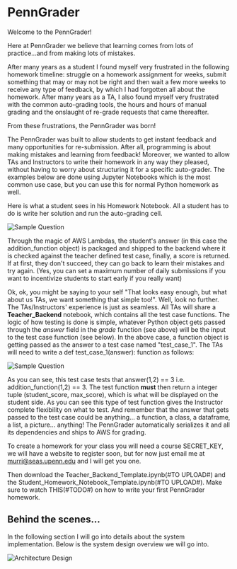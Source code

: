 # PennGrader
Welcome to the PennGrader!

Here at PennGrader we believe that learning comes from lots of practice...and from making lots of mistakes. 

After many years as a student I found myself very frustrated in the following homework timeline: struggle on a homework assignment for weeks, submit something that may or may not be right and then wait a few more weeks to receive any type of feedback, by which I had forgotten all about the homework. After many years as a TA, I also found myself very frustrated with the common auto-grading tools, the hours and hours of manual grading and the onslaught of re-grade requests that came thereafter.

From these frustrations, the PennGrader was born!

The PennGrader was built to allow students to get instant feedback and many opportunities for re-submission. After all, programming is about making mistakes and learning from feedback! Moreover, we wanted to allow TAs and Instructors to write their homework in any way they pleased, without having to worry about structuring it for a specific auto-grader. The examples below are done using Jupyter Notebooks which is the most common use case, but you can use this for normal Python homework as well. 

Here is what a student sees in his Homework Notebook. All a student has to do is write her solution and run the auto-grading cell.

![Sample Question](https://penngrader-wiki.s3.amazonaws.com/sample_question.gif)

Through the magic of AWS Lambdas, the student's answer (in this case the addition_function object) is packaged and shipped to the backend where it is checked against the teacher defined test case, finally, a score is returned. If at first, they don't succeed, they can go back to learn their mistakes and try again.  (Yes, you can set a maximum number of daily submissions if you want to incentivize students to start early if you really want)

Ok, ok, you might be saying to your self "That looks easy enough, but what about us TAs, we want something that simple too!". Well, look no further. The TAs/Instructors' experience is just as seamless. All TAs will share a __Teacher_Backend__ notebook, which contains all the test case functions. The logic of how testing is done is simple, whatever Python object gets passed through the _answer_ field in the _grade_ function (see above) will be the input to the test case function (see below). In the above case, a function object is getting passed as the answer to a test case named "test_case_1". The TAs will need to write a def test_case_1(answer): function as follows:

![Sample Question](https://penngrader-wiki.s3.amazonaws.com/sample_test.gif)

As you can see, this test case tests that answer(1,2) == 3 i.e. addition_function(1,2) == 3. The test function **must** then return a integer tuple (student_score, max_score), which is what will be displayed on the student side. As you can see this type of test function gives the Instructor complete flexibility on what to test. And remember that the answer that gets passed to the test case could be anything... a function, a class, a dataframe, a list, a picture... anything! The PennGrader automatically serializes it and all its dependencies and ships to AWS for grading.

To create a homework for your class you will need a course SECRET_KEY, we will have a website to register soon, but for now just email me at murri@seas.upenn.edu and I will get you one.

Then download the Teacher_Backend_Template.ipynb(#TO UPLOAD#) and the Student_Homework_Notebook_Template.ipynb(#TO UPLOAD#). Make sure to watch THIS(#TODO#) on how to write your first PennGrader homework.

## Behind the scenes...
In the following section I will go into details about the system implementation. Below is the system design overview we will go into.

![Architecture Design](https://penngrader-wiki.s3.amazonaws.com/design.png)
